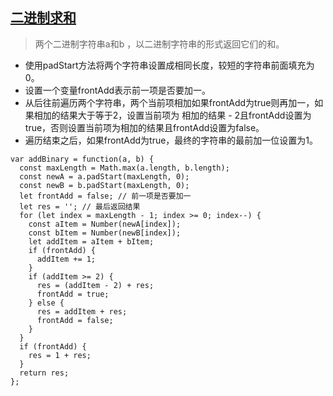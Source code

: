 ## [二进制求和](https://leetcode.cn/problems/add-binary/)
> 两个二进制字符串a和b ，以二进制字符串的形式返回它们的和。

- 使用padStart方法将两个字符串设置成相同长度，较短的字符串前面填充为0。
- 设置一个变量frontAdd表示前一项是否要加一。
- 从后往前遍历两个字符串，两个当前项相加如果frontAdd为true则再加一，如果相加的结果大于等于2，设置当前项为 相加的结果 - 2且frontAdd设置为true，否则设置当前项为相加的结果且frontAdd设置为false。
- 遍历结束之后，如果frontAdd为true，最终的字符串的最前加一位设置为1。
```
var addBinary = function(a, b) {
  const maxLength = Math.max(a.length, b.length);
  const newA = a.padStart(maxLength, 0);
  const newB = b.padStart(maxLength, 0);
  let frontAdd = false; // 前一项是否要加一
  let res = ''; // 最后返回结果
  for (let index = maxLength - 1; index >= 0; index--) {
    const aItem = Number(newA[index]);
    const bItem = Number(newB[index]);
    let addItem = aItem + bItem;
    if (frontAdd) {
      addItem += 1;
    }
    if (addItem >= 2) {
      res = (addItem - 2) + res;
      frontAdd = true;
    } else {
      res = addItem + res;
      frontAdd = false;
    }
  }
  if (frontAdd) {
    res = 1 + res; 
  }
  return res;
};
```